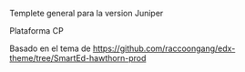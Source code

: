 Templete general para la version Juniper

Plataforma CP

Basado en el tema de https://github.com/raccoongang/edx-theme/tree/SmartEd-hawthorn-prod


